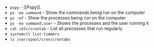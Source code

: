 - `pspy` - [[Pspy]].
- `ps -eo command` - Show the commands being run on the computer
- `ps -ef` - Show the processes being run on the computer
- `ps -eo command,user` - Shows the processes and the user running it
- `cat /etc/crontab` - List all processes that run regularly
- `systemctl list-timmers`
- `ls /var/spool/cron/crontabs`